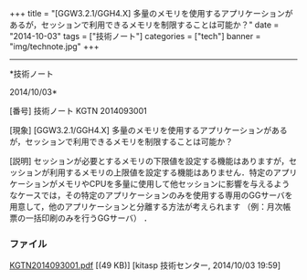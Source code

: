 ﻿+++
title = "[GGW3.2.1/GGH4.X] 多量のメモリを使用するアプリケーションがあるが，セッションで利用できるメモリを制限することは可能か？"
date = "2014-10-03"
tags = ["技術ノート"]
categories = ["tech"]
banner = "img/technote.jpg"
+++

-----------------------------------------------------------------------------------------------------------------------------

*技術ノート

2014/10/03*


[番号]
技術ノート KGTN 2014093001

[現象]
[GGW3.2.1/GGH4.X]
多量のメモリを使用するアプリケーションがあるが，セッションで利用できるメモリを制限することは可能か？

[説明]
セッションが必要とするメモリの下限値を設定する機能はありますが，セッションが利用するメモリの上限値を設定する機能はありません．特定のアプリケーションがメモリやCPUを多量に使用して他セッションに影響を与えるようなケースでは，その特定のアプリケーションのみを使用する専用のGGサーバを用意して，他のアプリケーションと分離する方法が考えられます
（例：月次帳票の一括印刷のみを行うGGサーバ） ．


### ファイル

 
 


[KGTN2014093001.pdf](http://techreport.kitasp.net/attachments/download/1745/KGTN2014093001.pdf)
 [(49 KB)] [kitasp 技術センター, 2014/10/03
19:59]


 


 

